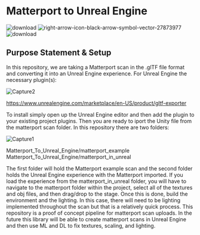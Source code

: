 # Matterport to Unreal Engine
![download](https://user-images.githubusercontent.com/81708456/173877737-a3052618-251c-4eff-a8ab-027d65c82adf.png)
![right-arrow-icon-black-arrow-symbol-vector-27873977](https://user-images.githubusercontent.com/81708456/173877987-b940256c-300d-4523-b95c-fa0adedea62b.jpg)
![download](https://user-images.githubusercontent.com/81708456/173877557-8a63ee46-a522-4f19-bd2a-ace998aeb209.png)

## Purpose Statement & Setup

In this repository, we are taking a Matterport scan in the .glTF file format and converting it into an Unreal Engine experience. For Unreal Engine the necessary plugin(s):

![Capture2](https://user-images.githubusercontent.com/81708456/173877290-c427d838-978e-4091-8501-5f17568c3ece.PNG)

https://www.unrealengine.com/marketplace/en-US/product/gltf-exporter

To install simply open up the Unreal Engine editor and then add the plugin to your existing project plugins. Then you are ready to iport the Unity file from the matterport scan folder. In this repository there are two folders: 

![Capture1](https://user-images.githubusercontent.com/81708456/173877264-9ccf165b-51a9-474b-abce-9288d4bb6c2a.PNG)

Matterport_To_Unreal_Engine/matterport_example
Matterport_To_Unreal_Engine/matterport_in_unreal

The first folder will hold the Matterport example scan and the second folder holds the Unreal Engine experience with the Matterport imported. If you load the experience from the matterport_in_unreal folder, you will have to navigate to the matterport folder within the project, select all of the textures and obj files, and then drag/drop to the stage. Once this is done, build the environment and the lighting. In this case, there will need to be lighting implemented throughout the scan but that is a relatively quick process. This repository is a proof of concept pipeline for matterport scan uploads. In the future this library will be able to create matterport scans in Unreal Engine and then use ML and DL to fix textures, scaling, and lighting. 
